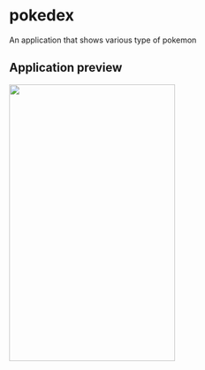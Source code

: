 # pokedex

An application that shows various type of pokemon

## Application preview

<img src="https://github.com/FerdiMauladi/pokedex/blob/master/gitassets/pokedex.gif" width="300" height="500"/>
